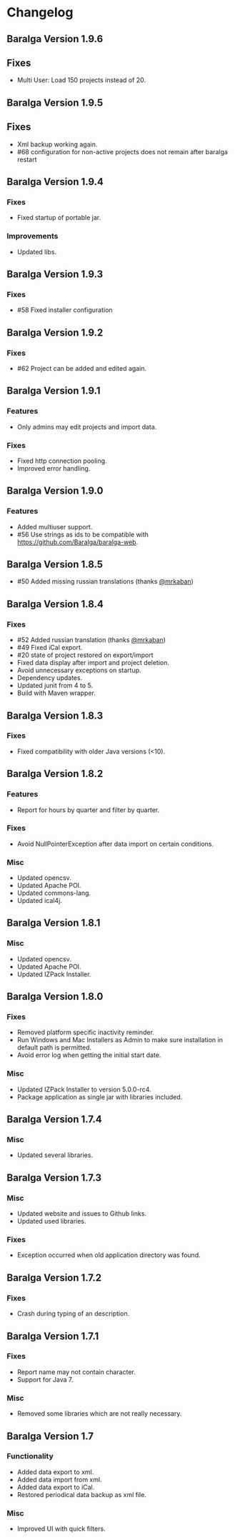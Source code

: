 # Changelog

## Baralga Version 1.9.6

## Fixes
* Multi User: Load 150 projects instead of 20.

## Baralga Version 1.9.5

## Fixes
* Xml backup working again.
* \#68 configuration for non-active projects does not remain after baralga restart

## Baralga Version 1.9.4

### Fixes
* Fixed startup of portable jar.

### Improvements
* Updated libs.

## Baralga Version 1.9.3

### Fixes
* #58 Fixed installer configuration

## Baralga Version 1.9.2

### Fixes
* #62 Project can be added and edited again.

## Baralga Version 1.9.1

### Features
* Only admins may edit projects and import data.

### Fixes
* Fixed http connection pooling.
* Improved error handling.

## Baralga Version 1.9.0

### Features
* Added multiuser support.
* #56 Use strings as ids to be compatible with https://github.com/Baralga/baralga-web.

## Baralga Version 1.8.5

* #50 Added missing russian translations (thanks [@mrkaban](https://github.com/@mrkaban))

## Baralga Version 1.8.4

### Fixes
* #52 Added russian translation (thanks [@mrkaban](https://github.com/@mrkaban))
* #49 Fixed iCal export.
* #20 state of project restored on export/import
* Fixed data display after import and project deletion.
* Avoid unnecessary exceptions on startup.
* Dependency updates.
* Updated junit from 4 to 5.
* Build with Maven wrapper.

## Baralga Version 1.8.3

### Fixes
* Fixed compatibility with older Java versions (<10).

## Baralga Version 1.8.2

### Features
* Report for hours by quarter and filter by quarter.

### Fixes
* Avoid NullPointerException after data import on certain conditions.

### Misc
* Updated opencsv.
* Updated Apache POI.
* Updated commons-lang.
* Updated ical4j.

## Baralga Version 1.8.1

### Misc
* Updated opencsv.
* Updated Apache POI.
* Updated IZPack Installer.

## Baralga Version 1.8.0

### Fixes
* Removed platform specific inactivity reminder.
* Run Windows and Mac Installers as Admin to make sure installation in default path is permitted.
* Avoid error log when getting the initial start date.

### Misc
* Updated IZPack Installer to version 5.0.0-rc4.
* Package application as single jar with libraries included.

## Baralga Version 1.7.4

### Misc
* Updated several libraries.

## Baralga Version 1.7.3

### Misc 
* Updated website and issues to Github links.
* Updated used libraries.

### Fixes
* Exception occurred when old application directory was found.

## Baralga Version 1.7.2

### Fixes 
* Crash during typing of an description.

## Baralga Version 1.7.1

### Fixes 
* Report name may not contain character.
* Support for Java 7.

### Misc
* Removed some libraries which are not really necessary.

## Baralga Version 1.7

### Functionality
* Added data export to xml.
* Added data import from xml.
* Added data export to iCal.
* Restored periodical data backup as xml file.

### Misc
* Improved UI with quick filters.
